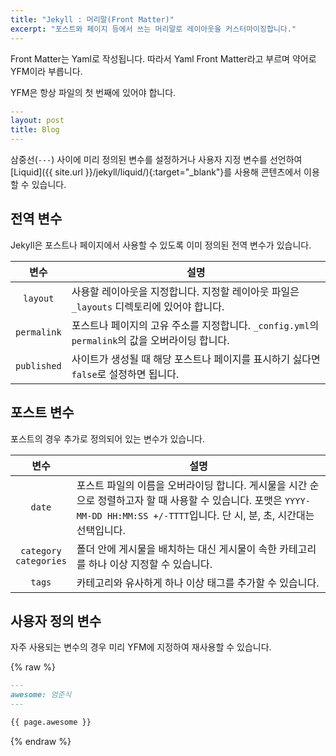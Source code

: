 ```yaml
---
title: "Jekyll : 머리말(Front Matter)"
excerpt: "포스트와 페이지 등에서 쓰는 머리말로 레이아웃을 커스터마이징합니다."
---
```


Front Matter는 Yaml로 작성됩니다. 따라서 Yaml Front Matter라고 부르며 약어로 YFM이라 부릅니다.

YFM은 항상 파일의 첫 번째에 있어야 합니다.

```yaml
---
layout: post
title: Blog
---
```

삼중선(`---`) 사이에 미리 정의된 변수를 설정하거나 사용자 지정 변수를 선언하여 [Liquid]({{ site.url }}/jekyll/liquid/){:target="_blank"}를 사용해 콘텐츠에서 이용할 수 있습니다.

## 전역 변수

Jekyll은 포스트나 페이지에서 사용할 수 있도록 이미 정의된 전역 변수가 있습니다.

|    변수     | <center>설명</center>                                                                           |
| :---------: | ----------------------------------------------------------------------------------------------- |
|  `layout`   | 사용할 레이아웃을 지정합니다. 지정할 레이아웃 파일은 `_layouts` 디렉토리에 있어야 합니다.       |
| `permalink` | 포스트나 페이지의 고유 주소를 지정합니다. `_config.yml`의 `permalink`의 값을 오버라이딩 합니다. |
| `published` | 사이트가 생성될 때 해당 포스트나 페이지를 표시하기 싫다면 `false`로 설정하면 됩니다.            |

## 포스트 변수

포스트의 경우 추가로 정의되어 있는 변수가 있습니다.

|            변수            | <center>설명</center>                                                                                                                                                             |
| :------------------------: | --------------------------------------------------------------------------------------------------------------------------------------------------------------------------------- |
|           `date`           | 포스트 파일의 이름을 오버라이딩 합니다. 게시물을 시간 순으로 정렬하고자 할 때 사용할 수 있습니다. 포맷은 `YYYY-MM-DD HH:MM:SS +/-TTTT`입니다. 단 시, 분, 초, 시간대는 선택입니다. |
| `category`<br>`categories` | 폴더 안에 게시물을 배치하는 대신 게시물이 속한 카테고리를 하나 이상 지정할 수 있습니다.                                                                                           |
|           `tags`           | 카테고리와 유사하게 하나 이상 태그를 추가할 수 있습니다.                                                                                                                          |

## 사용자 정의 변수

자주 사용되는 변수의 경우 미리 YFM에 지정하여 재사용할 수 있습니다.

{% raw %}

```md
---
awesome: 엄준식
---

{{ page.awesome }}
```

{% endraw %}
